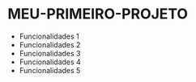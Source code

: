   # MEU-PRIMEIRO-PROJETO 

* Funcionalidades 1
* Funcionalidades 2
* Funcionalidades 3 
* Funcionalidades 4
* Funcionalidades 5
